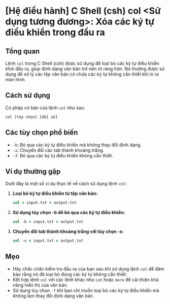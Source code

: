 # [Hệ điều hành] C Shell (csh) col <Sử dụng tương đương>: Xóa các ký tự điều khiển trong đầu ra

## Tổng quan
Lệnh `col` trong C Shell (csh) được sử dụng để loại bỏ các ký tự điều khiển khỏi đầu ra, giúp định dạng văn bản trở nên rõ ràng hơn. Nó thường được sử dụng để xử lý các tệp văn bản có chứa các ký tự không cần thiết khi in ra màn hình.

## Cách sử dụng
Cú pháp cơ bản của lệnh `col` như sau:
```
col [tùy chọn] [đối số]
```

## Các tùy chọn phổ biến
- `-b`: Bỏ qua các ký tự điều khiển mà không thay đổi định dạng.
- `-x`: Chuyển đổi các tab thành khoảng trắng.
- `-f`: Bỏ qua các ký tự điều khiển không cần thiết.

## Ví dụ thường gặp
Dưới đây là một số ví dụ thực tế về cách sử dụng lệnh `col`:

1. **Loại bỏ ký tự điều khiển từ tệp văn bản:**
   ```csh
   col < input.txt > output.txt
   ```

2. **Sử dụng tùy chọn -b để bỏ qua các ký tự điều khiển:**
   ```csh
   col -b < input.txt > output.txt
   ```

3. **Chuyển đổi tab thành khoảng trắng với tùy chọn -x:**
   ```csh
   col -x < input.txt > output.txt
   ```

## Mẹo
- Hãy chắc chắn kiểm tra đầu ra của bạn sau khi sử dụng lệnh `col` để đảm bảo rằng nó đã loại bỏ đúng các ký tự không cần thiết.
- Kết hợp lệnh `col` với các lệnh khác như `cat` hoặc `more` để cải thiện khả năng hiển thị của văn bản.
- Sử dụng tùy chọn `-f` khi bạn chỉ muốn loại bỏ các ký tự điều khiển mà không làm thay đổi định dạng văn bản.